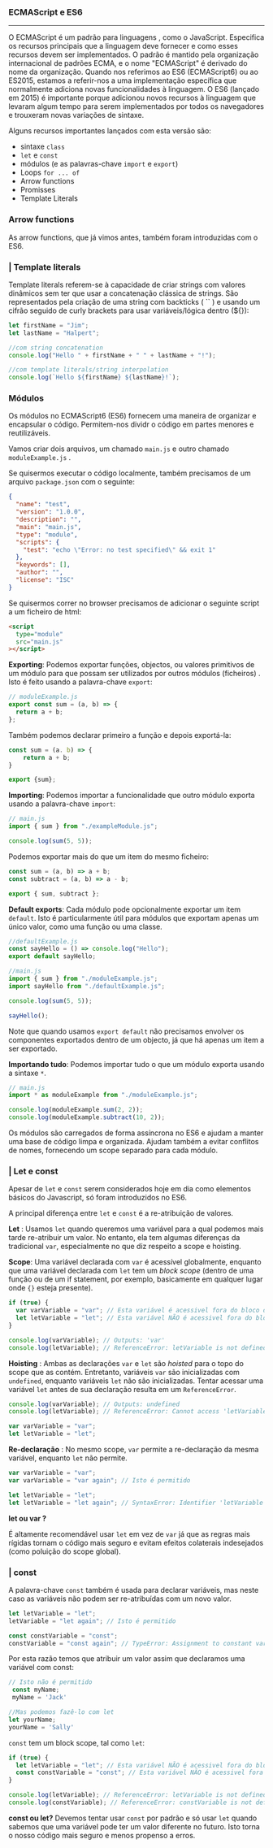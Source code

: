 ### ECMAScript e ES6

---

O ECMAScript é um padrão para linguagens , como o JavaScript. Especifica os recursos principais que a linguagem deve fornecer e como esses recursos devem ser implementados. O padrão é mantido pela organização internacional de padrões ECMA, e o nome "ECMAScript" é derivado do nome da organização. Quando nos referimos ao ES6 (ECMAScript6) ou ao ES2015, estamos a referir-nos a uma implementação específica que normalmente adiciona novas funcionalidades à linguagem. O ES6 (lançado em 2015) é importante porque adicionou novos recursos à linguagem que levaram algum tempo para serem implementados por todos os navegadores e trouxeram novas variações de sintaxe.

Alguns recursos importantes lançados com esta versão são:

- sintaxe `class`
- `let` e `const`
- módulos (e as palavras-chave `import` e `export`)
- Loops `for ... of`
- Arrow functions
- Promisses
- Template Literals

### Arrow functions

As arrow functions, que já vimos antes, também foram introduzidas com o ES6.

### | Template literals

Template literals referem-se à capacidade de criar strings com valores dinâmicos sem ter que usar a concatenação clássica de strings. São representados pela criação de uma string com backticks ( \`\` ) e usando um cifrão seguido de curly brackets para usar variáveis/lógica dentro (${}):

```javascript
let firstName = "Jim";
let lastName = "Halpert";

//com string concatenation
console.log("Hello " + firstName + " " + lastName + "!");

//com template literals/string interpolation
console.log(`Hello ${firstName} ${lastName}!`);
```

### Módulos

Os módulos no ECMAScript6 (ES6) fornecem uma maneira de organizar e encapsular o código. Permitem-nos dividr o código em partes menores e reutilizáveis.

Vamos criar dois arquivos, um chamado `main.js` e outro chamado `moduleExample.js` .

Se quisermos executar o código localmente, também precisamos de um arquivo `package.json` com o seguinte:

```json
{
  "name": "test",
  "version": "1.0.0",
  "description": "",
  "main": "main.js",
  "type": "module",
  "scripts": {
    "test": "echo \"Error: no test specified\" && exit 1"
  },
  "keywords": [],
  "author": "",
  "license": "ISC"
}
```

Se quisermos correr no browser precisamos de adicionar o seguinte script a um ficheiro de html:

```html
<script
  type="module"
  src="main.js"
></script>
```

**Exporting**: Podemos exportar funções, objectos, ou valores primitivos de um módulo para que possam ser utilizados por outros módulos (ficheiros) . Isto é feito usando a palavra-chave `export`:

```javascript
// moduleExample.js
export const sum = (a, b) => {
  return a + b;
};
```

Também podemos declarar primeiro a função e depois exportá-la:

```javascript
const sum = (a. b) => {
	return a + b;
}

export {sum};
```

**Importing**: Podemos importar a funcionalidade que outro módulo exporta usando a palavra-chave `import`:

```javascript
// main.js
import { sum } from "./exampleModule.js";

console.log(sum(5, 5));
```

Podemos exportar mais do que um item do mesmo ficheiro:

```javascript
const sum = (a, b) => a + b;
const subtract = (a, b) => a - b;

export { sum, subtract };
```

**Default exports**: Cada módulo pode opcionalmente exportar um item `default`. Isto é particularmente útil para módulos que exportam apenas um único valor, como uma função ou uma classe.

```javascript
//defaultExample.js
const sayHello = () => console.log("Hello");
export default sayHello;

//main.js
import { sum } from "./moduleExample.js";
import sayHello from "./defaultExample.js";

console.log(sum(5, 5));

sayHello();
```

Note que quando usamos `export default` não precisamos envolver os componentes exportados dentro de um objecto, já que há apenas um item a ser exportado.

**Importando tudo**: Podemos importar tudo o que um módulo exporta usando a sintaxe `*`.

```javascript
// main.js
import * as moduleExample from "./moduleExample.js";

console.log(moduleExample.sum(2, 2));
console.log(moduleExample.subtract(10, 2));
```

Os módulos são carregados de forma assíncrona no ES6 e ajudam a manter uma base de código limpa e organizada. Ajudam também a evitar conflitos de nomes, fornecendo um scope separado para cada módulo.

### | Let e const

Apesar de `let` e `const` serem considerados hoje em dia como elementos básicos do Javascript, só foram introduzidos no ES6.

A principal diferença entre `let` e `const` é a re-atribuição de valores.

**Let** :
Usamos `let` quando queremos uma variável para a qual podemos mais tarde re-atribuir um valor. No entanto, ela tem algumas diferenças da tradicional `var`, especialmente no que diz respeito a scope e hoisting.

**Scope**:
Uma variável declarada com `var` é acessível globalmente, enquanto que uma variável declarada com `let` tem um _block scope_ (dentro de uma função ou de um if statement, por exemplo, basicamente em qualquer lugar onde `{}` esteja presente).

```javascript
if (true) {
  var varVariable = "var"; // Esta variável é acessivel fora do bloco de if
  let letVariable = "let"; // Esta variável NÃO é acessivel fora do bloco de if
}

console.log(varVariable); // Outputs: 'var'
console.log(letVariable); // ReferenceError: letVariable is not defined
```

**Hoisting** :
Ambas as declarações `var` e `let` são _hoisted_ para o topo do scope que as contém. Entretanto, variáveis `var` são inicializadas com `undefined`, enquanto variáveis `let` não são inicializadas. Tentar acessar uma variável `let` antes de sua declaração resulta em um `ReferenceError`.

```javascript
console.log(varVariable); // Outputs: undefined
console.log(letVariable); // ReferenceError: Cannot access 'letVariable' before initialization

var varVariable = "var";
let letVariable = "let";
```

**Re-declaração** :
No mesmo scope, `var` permite a re-declaração da mesma variável, enquanto `let` não permite.

```javascript
var varVariable = "var";
var varVariable = "var again"; // Isto é permitido

let letVariable = "let";
let letVariable = "let again"; // SyntaxError: Identifier 'letVariable' has already been declared
```

**let ou var ?**

É altamente recomendável usar `let` em vez de `var` já que as regras mais rígidas tornam o código mais seguro e evitam efeitos colaterais indesejados (como poluição do scope global).

### | const

A palavra-chave `const` também é usada para declarar variáveis, mas neste caso as variáveis não podem ser re-atribuídas com um novo valor.

```javascript
let letVariable = "let";
letVariable = "let again"; // Isto é permitido

const constVariable = "const";
constVariable = "const again"; // TypeError: Assignment to constant variable.
```

Por esta razão temos que atribuir um valor assim que declaramos uma variável com const:

```javascript
// Isto não é permitido
 const myName;
 myName = 'Jack'

//Mas podemos fazê-lo com let
let yourName;
yourName = 'Sally'

```

`const` tem um block scope, tal como `let`:

```javascript
if (true) {
  let letVariable = "let"; // Esta variável NÃO é acessivel fora do bloco de if
  const constVariable = "const"; // Esta variável NÃO é acessivel fora do bloco de if
}

console.log(letVariable); // ReferenceError: letVariable is not defined
console.log(constVariable); // ReferenceError: constVariable is not defined
```

**const ou let?**
Devemos tentar usar `const` por padrão e só usar `let` quando sabemos que uma variável pode ter um valor diferente no futuro. Isto torna o nosso código mais seguro e menos propenso a erros.
